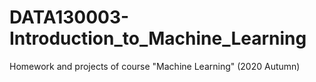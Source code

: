 # DATA130003-Introduction_to_Machine_Learning
Homework and projects of course "Machine Learning" (2020 Autumn)

